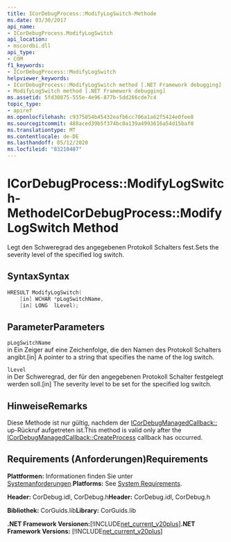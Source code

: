 ```yaml
---
title: ICorDebugProcess::ModifyLogSwitch-Methode
ms.date: 03/30/2017
api_name:
- ICorDebugProcess.ModifyLogSwitch
api_location:
- mscordbi.dll
api_type:
- COM
f1_keywords:
- ICorDebugProcess::ModifyLogSwitch
helpviewer_keywords:
- ICorDebugProcess::ModifyLogSwitch method [.NET Framework debugging]
- ModifyLogSwitch method [.NET Framework debugging]
ms.assetid: 5fd30875-555e-4e96-877b-5dd266cde7c4
topic_type:
- apiref
ms.openlocfilehash: c9375854b45432eafb6cc706a1a62f5424e0fee8
ms.sourcegitcommit: 488aced39b5f374bc0a139a4993616a54d15baf0
ms.translationtype: MT
ms.contentlocale: de-DE
ms.lasthandoff: 05/12/2020
ms.locfileid: "83210487"
---
```

# <a name="icordebugprocessmodifylogswitch-method"></a><span data-ttu-id="48c78-102">ICorDebugProcess::ModifyLogSwitch-Methode</span><span class="sxs-lookup"><span data-stu-id="48c78-102">ICorDebugProcess::ModifyLogSwitch Method</span></span>
<span data-ttu-id="48c78-103">Legt den Schweregrad des angegebenen Protokoll Schalters fest.</span><span class="sxs-lookup"><span data-stu-id="48c78-103">Sets the severity level of the specified log switch.</span></span>  
  
## <a name="syntax"></a><span data-ttu-id="48c78-104">Syntax</span><span class="sxs-lookup"><span data-stu-id="48c78-104">Syntax</span></span>  
  
```cpp  
HRESULT ModifyLogSwitch(  
    [in] WCHAR *pLogSwitchName,  
    [in] LONG  lLevel);  
```  
  
## <a name="parameters"></a><span data-ttu-id="48c78-105">Parameter</span><span class="sxs-lookup"><span data-stu-id="48c78-105">Parameters</span></span>  
 `pLogSwitchName`  
 <span data-ttu-id="48c78-106">in Ein Zeiger auf eine Zeichenfolge, die den Namen des Protokoll Schalters angibt.</span><span class="sxs-lookup"><span data-stu-id="48c78-106">[in] A pointer to a string that specifies the name of the log switch.</span></span>  
  
 `lLevel`  
 <span data-ttu-id="48c78-107">in Der Schweregrad, der für den angegebenen Protokoll Schalter festgelegt werden soll.</span><span class="sxs-lookup"><span data-stu-id="48c78-107">[in] The severity level to be set for the specified log switch.</span></span>  
  
## <a name="remarks"></a><span data-ttu-id="48c78-108">Hinweise</span><span class="sxs-lookup"><span data-stu-id="48c78-108">Remarks</span></span>  
 <span data-ttu-id="48c78-109">Diese Methode ist nur gültig, nachdem der [ICorDebugManagedCallback::](icordebugmanagedcallback-createprocess-method.md) up-Rückruf aufgetreten ist.</span><span class="sxs-lookup"><span data-stu-id="48c78-109">This method is valid only after the [ICorDebugManagedCallback::CreateProcess](icordebugmanagedcallback-createprocess-method.md) callback has occurred.</span></span>  
  
## <a name="requirements"></a><span data-ttu-id="48c78-110">Requirements (Anforderungen)</span><span class="sxs-lookup"><span data-stu-id="48c78-110">Requirements</span></span>  
 <span data-ttu-id="48c78-111">**Plattformen:** Informationen finden Sie unter [Systemanforderungen](../../get-started/system-requirements.md).</span><span class="sxs-lookup"><span data-stu-id="48c78-111">**Platforms:** See [System Requirements](../../get-started/system-requirements.md).</span></span>  
  
 <span data-ttu-id="48c78-112">**Header:** CorDebug.idl, CorDebug.h</span><span class="sxs-lookup"><span data-stu-id="48c78-112">**Header:** CorDebug.idl, CorDebug.h</span></span>  
  
 <span data-ttu-id="48c78-113">**Bibliothek:** CorGuids.lib</span><span class="sxs-lookup"><span data-stu-id="48c78-113">**Library:** CorGuids.lib</span></span>  
  
 <span data-ttu-id="48c78-114">**.NET Framework Versionen:**[!INCLUDE[net_current_v20plus](../../../../includes/net-current-v20plus-md.md)]</span><span class="sxs-lookup"><span data-stu-id="48c78-114">**.NET Framework Versions:** [!INCLUDE[net_current_v20plus](../../../../includes/net-current-v20plus-md.md)]</span></span>
